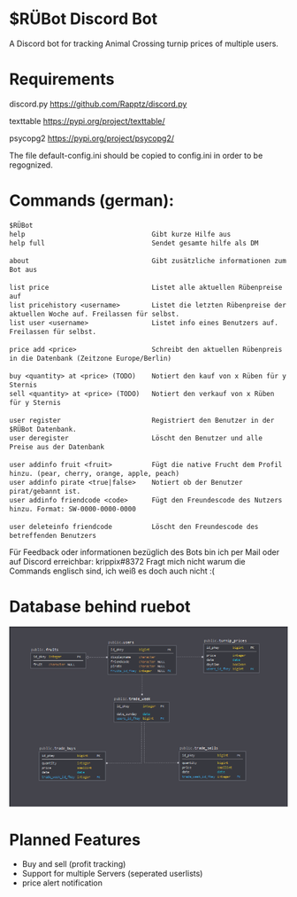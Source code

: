 # $RÜBot Discord Bot

A Discord bot for tracking Animal Crossing turnip prices of multiple users.


# Requirements
discord.py
https://github.com/Rapptz/discord.py

texttable 
https://pypi.org/project/texttable/

psycopg2
https://pypi.org/project/psycopg2/

The file default-config.ini should be copied to config.ini in order to be regognized.


# Commands (german):
```
$RÜBot
help                                Gibt kurze Hilfe aus
help full                           Sendet gesamte hilfe als DM
  
about                               Gibt zusätzliche informationen zum Bot aus

list price                          Listet alle aktuellen Rübenpreise auf
list pricehistory <username>        Listet die letzten Rübenpreise der aktuellen Woche auf. Freilassen für selbst.
list user <username>                Listet info eines Benutzers auf. Freilassen für selbst.
                      
price add <price>                   Schreibt den aktuellen Rübenpreis in die Datenbank (Zeitzone Europe/Berlin)
    
buy <quantity> at <price> (TODO)    Notiert den kauf von x Rüben für y Sternis
sell <quantity> at <price> (TODO)   Notiert den verkauf von x Rüben für y Sternis

user register                       Registriert den Benutzer in der $RÜBot Datenbank.
user deregister                     Löscht den Benutzer und alle Preise aus der Datenbank
    
user addinfo fruit <fruit>          Fügt die native Frucht dem Profil hinzu. (pear, cherry, orange, apple, peach)
user addinfo pirate <true|false>    Notiert ob der Benutzer pirat/gebannt ist.
user addinfo friendcode <code>      Fügt den Freundescode des Nutzers hinzu. Format: SW-0000-0000-0000
    
user deleteinfo friendcode          Löscht den Freundescode des betreffenden Benutzers
```

Für Feedback oder informationen bezüglich des Bots bin ich per Mail oder auf Discord erreichbar: krippix#8372 
Fragt mich nicht warum die Commands englisch sind, ich weiß es doch auch nicht :(

# Database behind ruebot
![Image of Database](https://raw.githubusercontent.com/krippix/ruebot.py/master/database.PNG)


# Planned Features
- Buy and sell (profit tracking)
- Support for multiple Servers (seperated userlists)
- price alert notification
